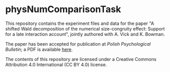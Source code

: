 # physNumComparisonTask

This repository contains the experiment files and data for the paper "A shifted Wald decomposition of the numerical size-congruity effect: Support for a late interaction account", jointly authored with A. Vick and K. Bowman.  

The paper has been accepted for publication at *Polish Psychological Bulletin*; a PDF is available [here](paper/revision/paper.pdf).

The contents of this repository are licensed under a Creative Commons Attribution 4.0 International (CC BY 4.0) license.
